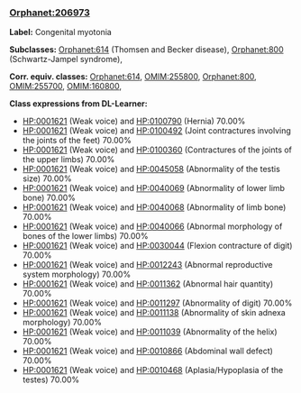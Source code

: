 
### [Orphanet:206973](http://www.orpha.net/ORDO/Orphanet_206973)
**Label:** Congenital myotonia

**Subclasses:** [Orphanet:614](http://www.orpha.net/ORDO/Orphanet_614) (Thomsen and Becker disease), [Orphanet:800](http://www.orpha.net/ORDO/Orphanet_800) (Schwartz-Jampel syndrome), 

**Corr. equiv. classes:** [Orphanet:614](http://www.orpha.net/ORDO/Orphanet_614), [OMIM:255800](http://purl.obolibrary.org/obo/OMIM_255800), [Orphanet:800](http://www.orpha.net/ORDO/Orphanet_800), [OMIM:255700](http://purl.obolibrary.org/obo/OMIM_255700), [OMIM:160800](http://purl.obolibrary.org/obo/OMIM_160800), 

**Class expressions from DL-Learner:**

- [HP:0001621](http://purl.obolibrary.org/obo/HP_0001621) (Weak voice) and [HP:0100790](http://purl.obolibrary.org/obo/HP_0100790) (Hernia) 70.00%
- [HP:0001621](http://purl.obolibrary.org/obo/HP_0001621) (Weak voice) and [HP:0100492](http://purl.obolibrary.org/obo/HP_0100492) (Joint contractures involving the joints of the feet) 70.00%
- [HP:0001621](http://purl.obolibrary.org/obo/HP_0001621) (Weak voice) and [HP:0100360](http://purl.obolibrary.org/obo/HP_0100360) (Contractures of the joints of the upper limbs) 70.00%
- [HP:0001621](http://purl.obolibrary.org/obo/HP_0001621) (Weak voice) and [HP:0045058](http://purl.obolibrary.org/obo/HP_0045058) (Abnormality of the testis size) 70.00%
- [HP:0001621](http://purl.obolibrary.org/obo/HP_0001621) (Weak voice) and [HP:0040069](http://purl.obolibrary.org/obo/HP_0040069) (Abnormality of lower limb bone) 70.00%
- [HP:0001621](http://purl.obolibrary.org/obo/HP_0001621) (Weak voice) and [HP:0040068](http://purl.obolibrary.org/obo/HP_0040068) (Abnormality of limb bone) 70.00%
- [HP:0001621](http://purl.obolibrary.org/obo/HP_0001621) (Weak voice) and [HP:0040066](http://purl.obolibrary.org/obo/HP_0040066) (Abnormal morphology of bones of the lower limbs) 70.00%
- [HP:0001621](http://purl.obolibrary.org/obo/HP_0001621) (Weak voice) and [HP:0030044](http://purl.obolibrary.org/obo/HP_0030044) (Flexion contracture of digit) 70.00%
- [HP:0001621](http://purl.obolibrary.org/obo/HP_0001621) (Weak voice) and [HP:0012243](http://purl.obolibrary.org/obo/HP_0012243) (Abnormal reproductive system morphology) 70.00%
- [HP:0001621](http://purl.obolibrary.org/obo/HP_0001621) (Weak voice) and [HP:0011362](http://purl.obolibrary.org/obo/HP_0011362) (Abnormal hair quantity) 70.00%
- [HP:0001621](http://purl.obolibrary.org/obo/HP_0001621) (Weak voice) and [HP:0011297](http://purl.obolibrary.org/obo/HP_0011297) (Abnormality of digit) 70.00%
- [HP:0001621](http://purl.obolibrary.org/obo/HP_0001621) (Weak voice) and [HP:0011138](http://purl.obolibrary.org/obo/HP_0011138) (Abnormality of skin adnexa morphology) 70.00%
- [HP:0001621](http://purl.obolibrary.org/obo/HP_0001621) (Weak voice) and [HP:0011039](http://purl.obolibrary.org/obo/HP_0011039) (Abnormality of the helix) 70.00%
- [HP:0001621](http://purl.obolibrary.org/obo/HP_0001621) (Weak voice) and [HP:0010866](http://purl.obolibrary.org/obo/HP_0010866) (Abdominal wall defect) 70.00%
- [HP:0001621](http://purl.obolibrary.org/obo/HP_0001621) (Weak voice) and [HP:0010468](http://purl.obolibrary.org/obo/HP_0010468) (Aplasia/Hypoplasia of the testes) 70.00%


